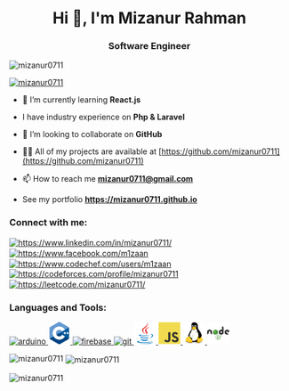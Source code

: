 <h1 align="center">Hi 👋, I'm Mizanur Rahman</h1>
<h3 align="center">Software Engineer</h3>

<p align="left"> <img src="https://komarev.com/ghpvc/?username=mizanur0711&label=Profile%20views&color=0e75b6&style=flat" alt="mizanur0711" /> </p>

<p align="left"> <a href="https://github.com/ryo-ma/github-profile-trophy"><img src="https://github-profile-trophy.vercel.app/?username=mizanur0711" alt="mizanur0711" /></a> </p>

- 🌱 I’m currently learning **React.js**
- I have industry experience on **Php & Laravel**

- 👯 I’m looking to collaborate on **GitHub**

- 👨‍💻 All of my projects are available at [https://github.com/mizanur0711](https://github.com/mizanur0711)

- 📫 How to reach me **mizanur0711@gmail.com**
- See my portfolio **https://mizanur0711.github.io**

<h3 align="left">Connect with me:</h3>
<p align="left">
<a href="https://linkedin.com/in/https://www.linkedin.com/in/mizanur0711/" target="blank"><img align="center" src="https://raw.githubusercontent.com/rahuldkjain/github-profile-readme-generator/master/src/images/icons/Social/linked-in-alt.svg" alt="https://www.linkedin.com/in/mizanur0711/" height="30" width="40" /></a>
<a href="https://fb.com/https://www.facebook.com/m1zaan" target="blank"><img align="center" src="https://raw.githubusercontent.com/rahuldkjain/github-profile-readme-generator/master/src/images/icons/Social/facebook.svg" alt="https://www.facebook.com/m1zaan" height="30" width="40" /></a>
<a href="https://www.codechef.com/users/https://www.codechef.com/users/m1zaan" target="blank"><img align="center" src="https://cdn.jsdelivr.net/npm/simple-icons@3.1.0/icons/codechef.svg" alt="https://www.codechef.com/users/m1zaan" height="30" width="40" /></a>
<a href="https://codeforces.com/profile/https://codeforces.com/profile/mizanur0711" target="blank"><img align="center" src="https://raw.githubusercontent.com/rahuldkjain/github-profile-readme-generator/master/src/images/icons/Social/codeforces.svg" alt="https://codeforces.com/profile/mizanur0711" height="30" width="40" /></a>
<a href="https://www.leetcode.com/https://leetcode.com/mizanur0711/" target="blank"><img align="center" src="https://raw.githubusercontent.com/rahuldkjain/github-profile-readme-generator/master/src/images/icons/Social/leet-code.svg" alt="https://leetcode.com/mizanur0711/" height="30" width="40" /></a>
</p>

<h3 align="left">Languages and Tools:</h3>
<p align="left"> <a href="https://www.arduino.cc/" target="_blank" rel="noreferrer"> <img src="https://cdn.worldvectorlogo.com/logos/arduino-1.svg" alt="arduino" width="40" height="40"/> </a> <a href="https://www.w3schools.com/cpp/" target="_blank" rel="noreferrer"> <img src="https://raw.githubusercontent.com/devicons/devicon/master/icons/cplusplus/cplusplus-original.svg" alt="cplusplus" width="40" height="40"/> </a> <a href="https://firebase.google.com/" target="_blank" rel="noreferrer"> <img src="https://www.vectorlogo.zone/logos/firebase/firebase-icon.svg" alt="firebase" width="40" height="40"/> </a> <a href="https://git-scm.com/" target="_blank" rel="noreferrer"> <img src="https://www.vectorlogo.zone/logos/git-scm/git-scm-icon.svg" alt="git" width="40" height="40"/> </a> <a href="https://www.java.com" target="_blank" rel="noreferrer"> <img src="https://raw.githubusercontent.com/devicons/devicon/master/icons/java/java-original.svg" alt="java" width="40" height="40"/> </a> <a href="https://developer.mozilla.org/en-US/docs/Web/JavaScript" target="_blank" rel="noreferrer"> <img src="https://raw.githubusercontent.com/devicons/devicon/master/icons/javascript/javascript-original.svg" alt="javascript" width="40" height="40"/> </a> <a href="https://www.linux.org/" target="_blank" rel="noreferrer"> <img src="https://raw.githubusercontent.com/devicons/devicon/master/icons/linux/linux-original.svg" alt="linux" width="40" height="40"/> </a> <a href="https://nodejs.org" target="_blank" rel="noreferrer"> <img src="https://raw.githubusercontent.com/devicons/devicon/master/icons/nodejs/nodejs-original-wordmark.svg" alt="nodejs" width="40" height="40"/> </a> </p>

<p><img align="left" src="https://github-readme-stats.vercel.app/api/top-langs?username=mizanur0711&show_icons=true&locale=en&layout=compact" alt="mizanur0711" /></p>

<p>&nbsp;<img align="center" src="https://github-readme-stats.vercel.app/api?username=mizanur0711&show_icons=true&locale=en" alt="mizanur0711" /></p>

<p><img align="center" src="https://github-readme-streak-stats.herokuapp.com/?user=mizanur0711&" alt="mizanur0711" /></p>
